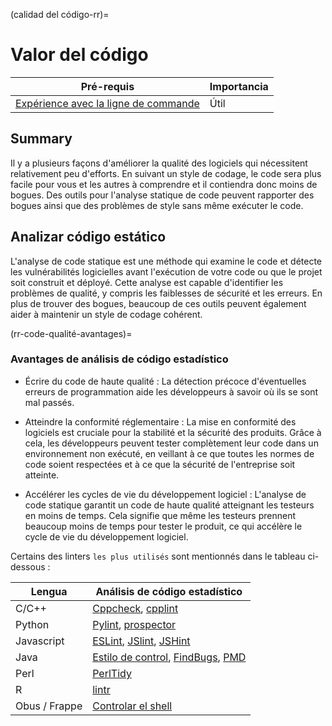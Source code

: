 (calidad del código-rr)=
# Valor del código

| Pré-requis                                                                                        | Importancia |
| -------------------------------------------------------------------------------------------------- | ----------- |
| [Expérience avec la ligne de commande](https://programminghistorian.org/en/lessons/intro-to-bash) | Útil        |

## Summary

Il y a plusieurs façons d'améliorer la qualité des logiciels qui nécessitent relativement peu d'efforts. En suivant un style de codage, le code sera plus facile pour vous et les autres à comprendre et il contiendra donc moins de bogues. Des outils pour l'analyse statique de code peuvent rapporter des bogues ainsi que des problèmes de style sans même exécuter le code.

## Analizar código estático

L'analyse de code statique est une méthode qui examine le code et détecte les vulnérabilités logicielles avant l'exécution de votre code ou que le projet soit construit et déployé. Cette analyse est capable d'identifier les problèmes de qualité, y compris les faiblesses de sécurité et les erreurs. En plus de trouver des bogues, beaucoup de ces outils peuvent également aider à maintenir un style de codage cohérent.

(rr-code-qualité-avantages)=
### Avantages de análisis de código estadístico

- Écrire du code de haute qualité : La détection précoce d'éventuelles erreurs de programmation aide les développeurs à savoir où ils se sont mal passés.

- Atteindre la conformité réglementaire : La mise en conformité des logiciels est cruciale pour la stabilité et la sécurité des produits. Grâce à cela, les développeurs peuvent tester complètement leur code dans un environnement non exécuté, en veillant à ce que toutes les normes de code soient respectées et à ce que la sécurité de l'entreprise soit atteinte.

- Accélérer les cycles de vie du développement logiciel : L'analyse de code statique garantit un code de haute qualité atteignant les testeurs en moins de temps. Cela signifie que même les testeurs prennent beaucoup moins de temps pour tester le produit, ce qui accélère le cycle de vie du développement logiciel.

Certains des linters `les plus utilisés` sont mentionnés dans le tableau ci-dessous :

| Lengua        | Análisis de código estadístico                                                                                                      |
| ------------- | ----------------------------------------------------------------------------------------------------------------------------------- |
| C/C++         | [Cppcheck](http://cppcheck.sourceforge.net/), [cpplint](https://github.com/cpplintcpplint)                                          |
| Python        | [Pylint](https://pypi.org/project/pylint/), [prospector](https://prospector.readthedocs.io)                                         |
| Javascript    | [ESLint](https://eslint.org/), [JSlint](https://jslint.com/), [JSHint](https://jshint.com/)                                         |
| Java          | [Estilo de control](https://checkstyle.sourceforge.io/), [FindBugs](http://findbugs.sourceforge.net), [PMD](https://pmd.github.io/) |
| Perl          | [PerlTidy](https://metacpan.org/pod/perltidy)                                                                                       |
| R             | [lintr](https://github.com/jimhester/lintr)                                                                                         |
| Obus / Frappe | [Controlar el shell](https://www.shellcheck.net)                                                                                    |
